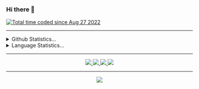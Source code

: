 ### Hi there 👋

<!--
**EdwardLeeData/EdwardLeeData** is a ✨ _special_ ✨ repository because its `README.md` (this file) appears on your GitHub profile.

Here are some ideas to get you started:

- 🔭 I’m currently working on ...
- 🌱 I’m currently learning ...
- 👯 I’m looking to collaborate on ...
- 🤔 I’m looking for help with ...
- 💬 Ask me about ...
- 📫 How to reach me: ...
- 😄 Pronouns: ...
- ⚡ Fun fact: ...
-->
<a href="https://wakatime.com/@77298fc6-b57e-486c-bec5-2ea798830ccd"><img src="https://wakatime.com/badge/user/77298fc6-b57e-486c-bec5-2ea798830ccd.svg" alt="Total time coded since Aug 27 2022" /></a>
 <hr/>
 <details>
  <summary>Github Statistics...</summary>
  <p align = "center">
    <img src="https://github-readme-stats.vercel.app/api?username=EdwardLeeData&count_private=true&show_icons=true"/>
  </p>
 </details>
 
 <details>
  <summary>Language Statistics...</summary>
  <p align = "center">
<img src="https://github-readme-stats.vercel.app/api/top-langs/?username=anuraghazra&layout=compact"/>
  </p>
 <p align = "center">
  <img src="https://wakatime.com/share/@77298fc6-b57e-486c-bec5-2ea798830ccd/60128f1f-0dfd-481f-8aae-0f2ffe169cd0.svg" height="400"/>
 </p>
 </details>

<hr/>
<p align="center">
  <a href= "https://github.com/EdwardLeeData">
    <img src="https://img.icons8.com/material-outlined/30/689d6a/source-code.png"/>
  </a>
  <a href= "https://www.linkedin.com/in/edwardleedata/">
    <img src="https://img.icons8.com/material-outlined/30/689d6a/linkedin.png"/>
  </a>
  <a href="https://github.com/EdwardLeeData/EdwardLeeData/blob/main/Jaeyun%20Lee%20-%20Software%20Engineer.pdf">
    <img src="https://img.icons8.com/material-outlined/30/689d6a/parse-from-clipboard.png"/>
  </a>
  <a href="mailto:edwardlee.data@gmail.com">
    <img src="https://img.icons8.com/ios-glyphs/30/689d6a/physics.png"/>
  </a>
</p>

<hr/>
<p align="center">
 <img src="https://user-images.githubusercontent.com/46063222/209597898-10fe1617-8583-45f8-bf03-71edefec72fb.png"/>
 </p>


